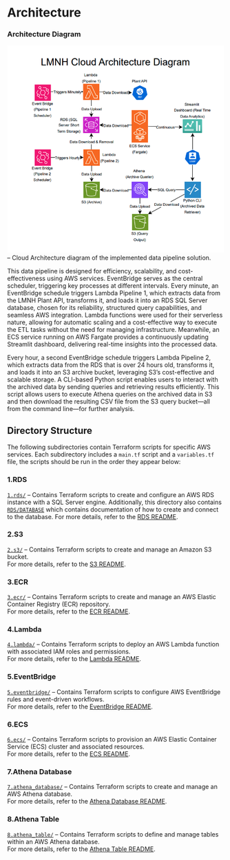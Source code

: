 # Architecture

### Architecture Diagram  
![Architecture-diagram](Architecture-diagram.png) 
– Cloud Architecture diagram of the implemented data pipeline solution.  

This data pipeline is designed for efficiency, scalability, and cost-effectiveness using AWS services. EventBridge serves as the central scheduler, triggering key processes at different intervals. Every minute, an EventBridge schedule triggers Lambda Pipeline 1, which extracts data from the LMNH Plant API, transforms it, and loads it into an RDS SQL Server database, chosen for its reliability, structured query capabilities, and seamless AWS integration. Lambda functions were used for their serverless nature, allowing for automatic scaling and a cost-effective way to execute the ETL tasks without the need for managing infrastructure. Meanwhile, an ECS service running on AWS Fargate provides a continuously updating Streamlit dashboard, delivering real-time insights into the processed data.

Every hour, a second EventBridge schedule triggers Lambda Pipeline 2, which extracts data from the RDS that is over 24 hours old, transforms it, and loads it into an S3 archive bucket, leveraging S3’s cost-effective and scalable storage. A CLI-based Python script enables users to interact with the archived data by sending queries and retrieving results efficiently. This script allows users to execute Athena queries on the archived data in S3 and then download the resulting CSV file from the S3 query bucket—all from the command line—for further analysis.

## Directory Structure

The following subdirectories contain Terraform scripts for specific AWS services. Each subdirectory includes a `main.tf` script and a `variables.tf` file, the scripts should be run in the order they appear below:

### **1.RDS**  
[`1.rds/`](1.rds/) – Contains Terraform scripts to create and configure an AWS RDS instance with a SQL Server engine. Additionally, this directory also contains [`RDS/DATABASE`](1.rds/database) which contains documentation of how to create and connect to the database.
For more details, refer to the [RDS README](1.rds/README.md).

### **2.S3**  
[`2.s3/`](2.s3/) – Contains Terraform scripts to create and manage an Amazon S3 bucket.  
For more details, refer to the [S3 README](2.s3/README.md).

### **3.ECR**  
[`3.ecr/`](3.ecr/) – Contains Terraform scripts to create and manage an AWS Elastic Container Registry (ECR) repository.  
For more details, refer to the [ECR README](3.ecr/README.md).

### **4.Lambda**  
[`4.lambda/`](4.lambda/) – Contains Terraform scripts to deploy an AWS Lambda function with associated IAM roles and permissions.  
For more details, refer to the [Lambda README](4.lambda/README.md).

### **5.EventBridge**  
[`5.eventbridge/`](5.eventbridge/) – Contains Terraform scripts to configure AWS EventBridge rules and event-driven workflows.  
For more details, refer to the [EventBridge README](5.eventbridge/README.md).

### **6.ECS**  
[`6.ecs/`](6.ecs/) – Contains Terraform scripts to provision an AWS Elastic Container Service (ECS) cluster and associated resources.  
For more details, refer to the [ECS README](6.ecs/README.md).

### **7.Athena Database**  
[`7.athena_database/`](7.athena_database/) – Contains Terraform scripts to create and manage an AWS Athena database.  
For more details, refer to the [Athena Database README](7.athena_database/README.md).  

### **8.Athena Table**  
[`8.athena_table/`](8.athena_table/) – Contains Terraform scripts to define and manage tables within an AWS Athena database.  
For more details, refer to the [Athena Table README](8.athena_table/README.md).